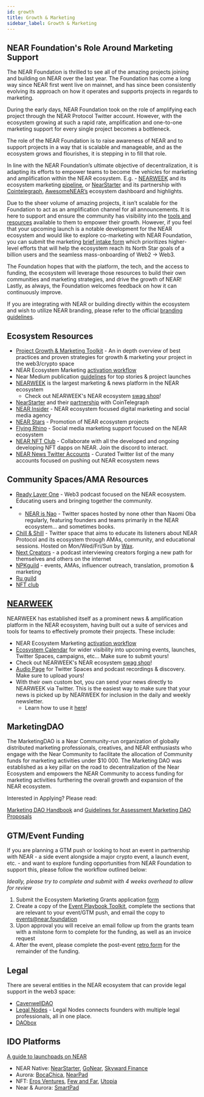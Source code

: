 ```yaml
---
id: growth
title: Growth & Marketing
sidebar_label: Growth & Marketing
---
```


## NEAR Foundation's Role Around Marketing Support

The NEAR Foundation is thrilled to see all of the amazing projects joining and building on NEAR over the last year. The Foundation has come a long way since NEAR first went live on mainnet, and has since been consistently evolving its approach on how it operates and supports projects in regards to marketing.

During the early days, NEAR Foundation took on the role of amplifying each project through the NEAR Protocol Twitter account. However, with the ecosystem growing at such a rapid rate, amplification and one-to-one marketing support for every single project becomes a bottleneck. 

The role of the NEAR Foundation is to raise awareness of NEAR and to support projects in a way that is scalable and manageable, and as the ecosystem grows and flourishes, it is stepping in to fill that role.

In line with the NEAR Foundation’s ultimate objective of decentralization, it is  adapting its  efforts to empower teams to become the vehicles for marketing and amplification within the NEAR ecosystem. E.g. - [NEARWEEK](https://nearweek.com/) and its ecosystem marketing [pipeline](https://docs.google.com/document/d/1OGDwVpHPC5FMLrlOtnjkEtOQ4Ps4G8QtaEhMvAhDjJQ/edit?usp=sharing), or [NearStarter](https://nearstarter.fi/) and its partnership with [Cointelegraph](https://docs.google.com/document/d/1GOUVZBJc-fqxx34c_qyYMr3cQVlM3fFjevI_1J2YsNw/edit?usp=sharing), [AwesomeNEAR’s](https://awesomenear.com/) ecosystem dashboard and highlights.

Due to the sheer volume of amazing projects, it isn’t scalable for the Foundation to act as an amplification channel for all announcements. It is here to support and ensure the community has visibility into the [tools and resources](https://wiki.near.org/support/growth) available to them to empower their growth. However, if you feel that your upcoming launch is a notable development for the NEAR ecosystem and would like to explore co-marketing with NEAR Foundation, you can submit the marketing [brief intake form](https://form.asana.com/?k=S-5eg9E3W4uLZDP4bHH0zQ&d=1200511332919466) which prioritizes higher-level efforts that will help the ecosystem reach its North Star goals of a billion users and the seamless mass-onboarding of Web2 -> Web3.

The Foundation hopes that with the platform, the tech, and the access to funding, the ecosystem will leverage those resources to build their own communities and marketing strategies, and drive the growth of NEAR! Lastly, as always, the Foundation welcomes feedback on how it can continuously improve.


If you are integrating with NEAR or building directly within the ecosystem and wish to utilize NEAR branding, please refer to the official [branding guidelines](https://near.org/brand/).


## Ecosystem Resources

* [Project Growth & Marketing Toolkit](https://docs.google.com/presentation/d/1Abjnbw6qNSC7hu3vAqWqo9hn5pOArakIfU9ZRR0SQTI/edit?usp=sharing) - An in depth overview of best practices and proven strategies for growth & marketing your project in the web3/crypto space
* NEAR Ecosystem Marketing [activation workflow](https://drive.google.com/file/d/1NsMDzKxFHoKopgEOpf2JGVXI8NzvDrsc/view)
* Near Medium publication [guidelines](https://docs.google.com/document/d/1MNy9PikQWHLiXQyDs-E7ijeA79rsBZ2TY3wzh6GGG08/edit?usp=sharing) for top stories & project launches
* [NEARWEEK](https://nearweek.com/) is the largest marketing & news platform in the NEAR ecosystem
  * Check out NEARWEEK's NEAR ecosystem [swag shop](https://store.nearweek.com/)!
* [NearStarter](https://www.google.com/url?q=https%3A%2F%2Fdocsend.com%2Fview%2Fjnyhkf75fbavu5i6&sa=D&sntz=1&usg=AOvVaw04qMt85ZJLRy6dBXSu6xvK) and their [partnership](https://docs.google.com/document/d/1GOUVZBJc-fqxx34c_qyYMr3cQVlM3fFjevI_1J2YsNw/edit?usp=sharing) with CoinTelegraph
* [NEAR Insider](https://drive.google.com/file/d/1MboTFLzp-8ydMgyVcww0H_BgjUpPnWOR/view) - NEAR ecosystem focused digital marketing and social media agency
* [NEAR Stars](https://t.me/nearstarsguild) - Promotion of NEAR ecosystem projects
* [Flying Rhino](https://beacons.ai/flyingrhino) - Social media marketing support focused on the NEAR ecosystem
* [NEAR NFT Club](https://nearnft.club/) - Collaborate with all the developed and ongoing developing NFT dapps on NEAR. Join the discord to interact.
* [NEAR News Twitter Accounts](https://twitter.com/i/lists/1590678464478208001) - Curated Twitter list of the many accounts focused on pushing out NEAR ecosystem news 

## Community Spaces/AMA Resources

* [Ready Layer One](https://near.social/#/mob.near/widget/MyPage?accountId=readylayerone.near) - Web3 podcast focused on the NEAR ecosystem. Educating users and bringing together the community.
* * [NEAR is Nao](https://twitter.com/Naomi_fromhh) - Twitter spaces hosted by none other than Naomi Oba regularly, featuring founders and teams primarily in the NEAR ecosystem... and sometimes books.
* [Chill & Shill](https://linktr.ee/chillandshill) - Twitter space that aims to educate its listeners about NEAR Protocol and its ecosystem through AMAs, community, and educational sessions. Hosted on Mon/Wed/Fri/Sun by [Wax](https://twitter.com/waxnear).
* [Next Creators](https://nextcreators.simplecast.com/) - a podcast interviewing creators forging a new path for themselves and others on the internet
* [NPKguild](https://t.me/damboy22) - events, AMAs, influencer outreach, translation, promotion & marketing
* [Ru guild](https://t.me/yu1ian)
* [NFT club](https://t.me/naveenkandwal)


## [NEARWEEK](https://nearweek.com/)

NEARWEEK has established itself as a prominent news & amplification platform in the NEAR ecosystem, having built out a suite of services and tools for teams to effectively promote their projects. These include:

* NEAR Ecosystem Marketing [activation workflow](https://drive.google.com/file/d/1NsMDzKxFHoKopgEOpf2JGVXI8NzvDrsc/view)
* [Ecosystem Calendar](https://nearweek.com/calendar) for wider visibility into upcoming events, launches, Twitter Spaces, campaigns, etc... Make sure to submit yours!
* Check out NEARWEEK's NEAR ecosystem [swag shop](https://store.nearweek.com/)!
* [Audio Page](https://nearweek.com/podcasts) for Twitter Spaces and podcast recordings & discovery. Make sure to upload yours!
* With their own custom bot, you can send your news directly to NEARWEEK via Twitter. This is the easiest way to make sure that your news is picked up by NEARWEEK for inclusion in the daily and weekly newsletter.
  * Learn how to use it [here](https://docs.nearweek.com/start/newsletter/newsletter/news-submission-twitter#twitter-bot-command)!


## MarketingDAO

The MarketingDAO is a Near Community-run organization of globally distributed marketing professionals, creatives, and NEAR enthusiasts who engage with the Near Community to facilitate the allocation of Community funds for marketing activities under $10 000. The Marketing DAO was established as a key pillar on the road to decentralization of the Near Ecosystem and empowers the NEAR Community to access funding for marketing activities furthering the overall growth and expansion of the NEAR ecosystem. 

Interested in Applying? Please read:

[Marketing DAO Handbook](https://docs.google.com/document/d/1i1PbFQKlwyWzjGZMoeUIM3gy3ghWKH3Yo4iOi-D8N_U/view)
and 
[Guidelines for Assessment Marketing DAO Proposals](https://gov.near.org/t/guidelines-for-assessment-marketing-dao-proposals/31645)


## GTM/Event Funding

If you are planning a GTM push or looking to host an event in partnership with NEAR - a side event alongside a major crypto event, a launch event, etc. - and want to explore funding opportunities from NEAR Foundation to support this, please follow the workflow outlined below:

*Ideally, please try to complete and submit with 4 weeks overhead to allow for review*

1. Submit the Ecosystem Marketing Grants application [form](https://airtable.com/shrm92EDb6ydLrSxr)
2. Create a copy of the [Event Playbook Toolkit](https://docs.google.com/presentation/d/1MysTwrdWgwd7DdEGD-O6CCIwZZ68YxpZWIqzba3k0jk/edit#slide=id.g13072457ef4_0_0), complete the sections that are relevant to your event/GTM push, and email the copy to events@near.foundation
3. Upon approval you will receive an email follow up from the grants team with a milstone form to complete for the funding, as well as an invoice request
4. After the event, please complete the post-event [retro form](https://docs.google.com/document/d/1wGYvxcEIgocgj32NnRnnfCycCQFNKp3iwvfThKwp73E/edit) for the remainder of the funding.


## Legal

There are several entities in the NEAR ecosystem that can provide legal support in the web3 space:

* [CavenwellDAO](https://www.google.com/url?q=https%3A%2F%2Fgov.near.org%2Ft%2Fhello-we-are-cavenwell-dao-corporate-structuring-specialists%2F12607&sa=D&sntz=1&usg=AOvVaw1_QjBdGJUAYiAZRKgMFgIs)
* [Legal Nodes](https://legalnodes.com/) - Legal Nodes connects founders with multiple legal professionals, all in one place.
* [DAObox](https://www.google.com/url?q=https%3A%2F%2Fdaobox.org%2F&sa=D&sntz=1&usg=AOvVaw30NfKF0u-wJIce2Kn_SvB3)


## IDO Platforms

[A guide to launchpads on NEAR](https://medium.com/nearweek/a-guide-to-launchpads-on-near-ido-edition-b3afe6659cb9)

* NEAR Native: [NearStarter](https://twitter.com/near_starter), [GoNear](https://gonear.io/), [Skyward Finance](https://skyward.finance/)
* Aurora: [BocaChica](https://bocachica.io/), [NearPad](https://pad.fi/) 
* NFT:  [Eros Ventures](https://www.eros.ventures/), [Few and Far](https://fewfar.com/launchpad/), [Utopia](https://secretskelliessociety.com/launchpad-utopia/)
* Near & Aurora: [SmartPad](https://smartpad.network/)
